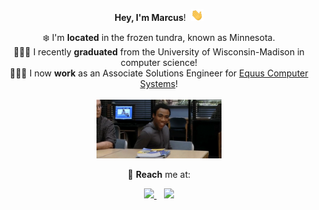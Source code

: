 <p align="center">
  <b>Hey, I'm Marcus</b>!&nbsp;&nbsp;<img src="https://github.com/mmstewart/mmstewart/blob/master/add'l/Hi.gif" width="20px"><br>
</p>
<p align="center">
  ❄️ I'm <b>located</b> in the frozen tundra, known as Minnesota.<br>
  👨🏿‍🎓 I recently <b>graduated</b> from the University of Wisconsin-Madison in computer science!<br>
  👨🏿‍💻 I now <b>work</b> as an Associate Solutions Engineer for <a href="https://www.equuscs.com/" target="_blank">Equus Computer Systems</a>!<br><br>
  <img src="https://github.com/mmstewart/mmstewart/blob/master/add'l/thumbs-up-community.gif" width="200">
</p>

<p align="center">
  📧 <b>Reach</b> me at:
</p>

<p align="center">
  <a href="mailto:mss.stewart1@gmail.com">
    <img src="https://img.shields.io/badge/-GMAIL-D14836?style=for-the-badge&logo=gmail&logoColor=white" />
  </a>&nbsp;&nbsp;
  <a href="https://instagram.com/marcusmstewart">
    <img src="https://img.shields.io/badge/instagram-%23E4405F.svg?&style=for-the-badge&logo=instagram&logoColor=white" />
  </a>
</p>
